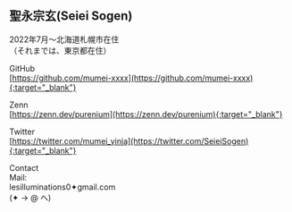 ## 聖永宗玄(Seiei Sogen)

2022年7月～北海道札幌市在住<br>
（それまでは、東京都在住）

GitHub<br>
[https://github.com/mumei-xxxx](https://github.com/mumei-xxxx){:target="_blank"}

Zenn<br>
[https://zenn.dev/purenium](https://zenn.dev/purenium){:target="_blank"}

Twitter<br>
[https://twitter.com/mumei_yinja](https://twitter.com/SeieiSogen){:target="_blank"}

Contact<br>
Mail:<br>
lesilluminations0✦gmail.com<br>
(✦ → @ へ)
